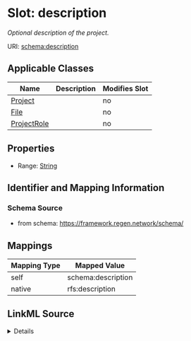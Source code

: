 

# Slot: description


_Optional description of the project._



URI: [schema:description](http://schema.org/description)



<!-- no inheritance hierarchy -->





## Applicable Classes

| Name | Description | Modifies Slot |
| --- | --- | --- |
| [Project](Project.md) |  |  no  |
| [File](File.md) |  |  no  |
| [ProjectRole](ProjectRole.md) |  |  no  |







## Properties

* Range: [String](String.md)





## Identifier and Mapping Information







### Schema Source


* from schema: https://framework.regen.network/schema/




## Mappings

| Mapping Type | Mapped Value |
| ---  | ---  |
| self | schema:description |
| native | rfs:description |




## LinkML Source

<details>
```yaml
name: description
description: Optional description of the project.
from_schema: https://framework.regen.network/schema/
rank: 1000
slot_uri: schema:description
alias: description
domain_of:
- Project
- ProjectRole
- File
range: string

```
</details>